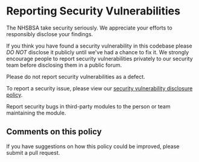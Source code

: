 # Reporting Security Vulnerabilities

The NHSBSA take security seriously. We appreciate your efforts to responsibly disclose your findings.

If you think you have found a security vulnerability in this codebase please _DO NOT_
disclose it publicly until we've had a chance to fix it. We strongly encourage people to report
security vulnerabilities privately to our security team before disclosing them in a public forum.

Please do not report security vulnerabilities as a defect.

To report a security issue, please view our [security vulnerability disclosure policy](https://www.nhsbsa.nhs.uk/our-policies/policies-and-procedures/security-vulnerability-disclosure-policy).

Report security bugs in third-party modules to the person or team maintaining the module.

## Comments on this policy

If you have suggestions on how this policy could be improved, please submit a pull request.
